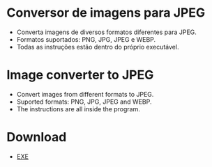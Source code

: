 # Conversor de imagens para JPEG

* Converta imagens de diversos formatos diferentes para JPEG.
* Formatos suportados: PNG, JPG, JPEG e WEBP.
* Todas as instruções estão dentro do próprio executável.

# Image converter to JPEG

* Convert images from different formats to JPEG.
* Suported formats: PNG, JPG, JPEG and WEBP.
* The instructions are all inside the program.

# Download

* [EXE](https://github.com/Dougu77/image-to-jpeg/blob/main/Image%20to%20JPEG.exe)
